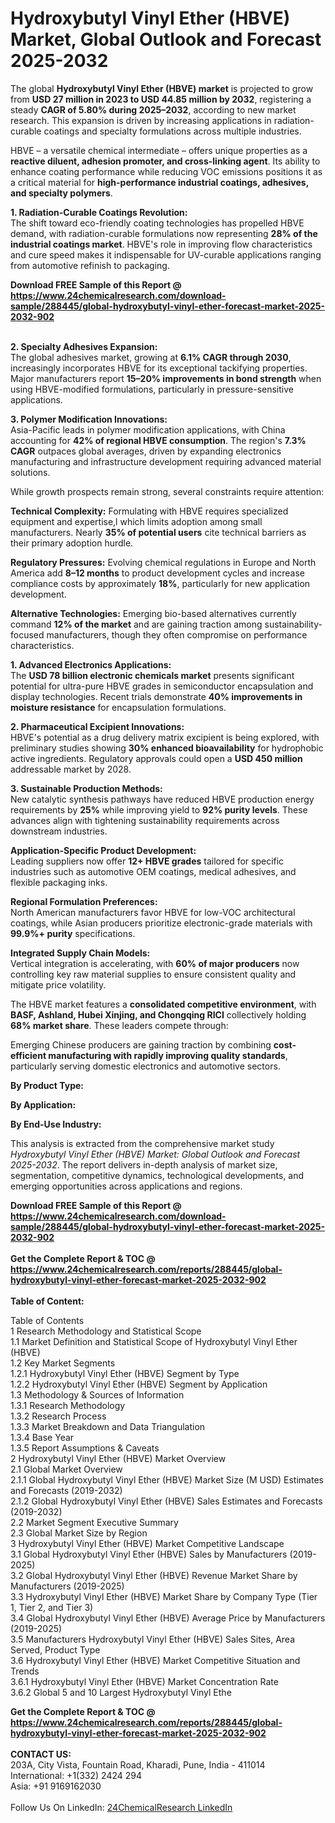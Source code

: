 <h1>Hydroxybutyl Vinyl Ether (HBVE) Market, Global Outlook and Forecast 2025-2032</h1><p>The global <strong>Hydroxybutyl Vinyl Ether (HBVE) market</strong> is projected to grow from <strong>USD 27 million in 2023 to USD 44.85 million by 2032</strong>, registering a steady <strong>CAGR of 5.80% during 2025–2032</strong>, according to new market research. This expansion is driven by increasing applications in radiation-curable coatings and specialty formulations across multiple industries.</p><p>HBVE – a versatile chemical intermediate – offers unique properties as a <strong>reactive diluent, adhesion promoter, and cross-linking agent</strong>. Its ability to enhance coating performance while reducing VOC emissions positions it as a critical material for <strong>high-performance industrial coatings, adhesives, and specialty polymers</strong>.</p><p><strong>1. Radiation-Curable Coatings Revolution:</strong><br>
The shift toward eco-friendly coating technologies has propelled HBVE demand, with radiation-curable formulations now representing <strong>28% of the industrial coatings market</strong>. HBVE's role in improving flow characteristics and cure speed makes it indispensable for UV-curable applications ranging from automotive refinish to packaging.</p><div><b>Download FREE Sample of this Report @ 
            <a href="https://www.24chemicalresearch.com/download-sample/288445/global-hydroxybutyl-vinyl-ether-forecast-market-2025-2032-902">
            https://www.24chemicalresearch.com/download-sample/288445/global-hydroxybutyl-vinyl-ether-forecast-market-2025-2032-902</a></b></div><br><p><strong>2. Specialty Adhesives Expansion:</strong><br>
The global adhesives market, growing at <strong>6.1% CAGR through 2030</strong>, increasingly incorporates HBVE for its exceptional tackifying properties. Major manufacturers report <strong>15–20% improvements in bond strength</strong> when using HBVE-modified formulations, particularly in pressure-sensitive applications.</p><p><strong>3. Polymer Modification Innovations:</strong><br>
Asia-Pacific leads in polymer modification applications, with China accounting for <strong>42% of regional HBVE consumption</strong>. The region's <strong>7.3% CAGR</strong> outpaces global averages, driven by expanding electronics manufacturing and infrastructure development requiring advanced material solutions.</p><p>While growth prospects remain strong, several constraints require attention:</p><p><strong>Technical Complexity:</strong> Formulating with HBVE requires specialized equipment and expertise,l which limits adoption among small manufacturers. Nearly <strong>35% of potential users</strong> cite technical barriers as their primary adoption hurdle.</p><p><strong>Regulatory Pressures:</strong> Evolving chemical regulations in Europe and North America add <strong>8–12 months</strong> to product development cycles and increase compliance costs by approximately <strong>18%</strong>, particularly for new application development.</p><p><strong>Alternative Technologies:</strong> Emerging bio-based alternatives currently command <strong>12% of the market</strong> and are gaining traction among sustainability-focused manufacturers, though they often compromise on performance characteristics.</p><p><strong>1. Advanced Electronics Applications:</strong><br>
The <strong>USD 78 billion electronic chemicals market</strong> presents significant potential for ultra-pure HBVE grades in semiconductor encapsulation and display technologies. Recent trials demonstrate <strong>40% improvements in moisture resistance</strong> for encapsulation formulations.</p><p><strong>2. Pharmaceutical Excipient Innovations:</strong><br>
HBVE's potential as a drug delivery matrix excipient is being explored, with preliminary studies showing <strong>30% enhanced bioavailability</strong> for hydrophobic active ingredients. Regulatory approvals could open a <strong>USD 450 million</strong> addressable market by 2028.</p><p><strong>3. Sustainable Production Methods:</strong><br>
New catalytic synthesis pathways have reduced HBVE production energy requirements by <strong>25%</strong> while improving yield to <strong>92% purity levels</strong>. These advances align with tightening sustainability requirements across downstream industries.</p><p><strong>Application-Specific Product Development:</strong><br>
	Leading suppliers now offer <strong>12+ HBVE grades</strong> tailored for specific industries such as automotive OEM coatings, medical adhesives, and flexible packaging inks.</p><p><strong>Regional Formulation Preferences:</strong><br>
	North American manufacturers favor HBVE for low-VOC architectural coatings, while Asian producers prioritize electronic-grade materials with <strong>99.9%+ purity</strong> specifications.</p><p><strong>Integrated Supply Chain Models:</strong><br>
	Vertical integration is accelerating, with <strong>60% of major producers</strong> now controlling key raw material supplies to ensure consistent quality and mitigate price volatility.</p><p>The HBVE market features a <strong>consolidated competitive environment</strong>, with <strong>BASF, Ashland, Hubei Xinjing, and Chongqing RICI</strong> collectively holding <strong>68% market share</strong>. These leaders compete through:</p><p>Emerging Chinese producers are gaining traction by combining <strong>cost-efficient manufacturing with rapidly improving quality standards</strong>, particularly serving domestic electronics and automotive sectors.</p><p><strong>By Product Type:</strong></p><p><strong>By Application:</strong></p><p><strong>By End-Use Industry:</strong></p><p>This analysis is extracted from the comprehensive market study <em>Hydroxybutyl Vinyl Ether (HBVE) Market: Global Outlook and Forecast 2025-2032</em>. The report delivers in-depth analysis of market size, segmentation, competitive dynamics, technological developments, and emerging opportunities across applications and regions.</p><div><b>Download FREE Sample of this Report @ 
            <a href="https://www.24chemicalresearch.com/download-sample/288445/global-hydroxybutyl-vinyl-ether-forecast-market-2025-2032-902">
            https://www.24chemicalresearch.com/download-sample/288445/global-hydroxybutyl-vinyl-ether-forecast-market-2025-2032-902</a></b></div><br><div><b>Get the Complete Report & TOC @ 
            <a href="https://www.24chemicalresearch.com/reports/288445/global-hydroxybutyl-vinyl-ether-forecast-market-2025-2032-902">
            https://www.24chemicalresearch.com/reports/288445/global-hydroxybutyl-vinyl-ether-forecast-market-2025-2032-902</a></b></div><br>
            <b>Table of Content:</b><p>Table of Contents<br />
1 Research Methodology and Statistical Scope<br />
1.1 Market Definition and Statistical Scope of Hydroxybutyl Vinyl Ether (HBVE)<br />
1.2 Key Market Segments<br />
1.2.1 Hydroxybutyl Vinyl Ether (HBVE) Segment by Type<br />
1.2.2 Hydroxybutyl Vinyl Ether (HBVE) Segment by Application<br />
1.3 Methodology & Sources of Information<br />
1.3.1 Research Methodology<br />
1.3.2 Research Process<br />
1.3.3 Market Breakdown and Data Triangulation<br />
1.3.4 Base Year<br />
1.3.5 Report Assumptions & Caveats<br />
2 Hydroxybutyl Vinyl Ether (HBVE) Market Overview<br />
2.1 Global Market Overview<br />
2.1.1 Global Hydroxybutyl Vinyl Ether (HBVE) Market Size (M USD) Estimates and Forecasts (2019-2032)<br />
2.1.2 Global Hydroxybutyl Vinyl Ether (HBVE) Sales Estimates and Forecasts (2019-2032)<br />
2.2 Market Segment Executive Summary<br />
2.3 Global Market Size by Region<br />
3 Hydroxybutyl Vinyl Ether (HBVE) Market Competitive Landscape<br />
3.1 Global Hydroxybutyl Vinyl Ether (HBVE) Sales by Manufacturers (2019-2025)<br />
3.2 Global Hydroxybutyl Vinyl Ether (HBVE) Revenue Market Share by Manufacturers (2019-2025)<br />
3.3 Hydroxybutyl Vinyl Ether (HBVE) Market Share by Company Type (Tier 1, Tier 2, and Tier 3)<br />
3.4 Global Hydroxybutyl Vinyl Ether (HBVE) Average Price by Manufacturers (2019-2025)<br />
3.5 Manufacturers Hydroxybutyl Vinyl Ether (HBVE) Sales Sites, Area Served, Product Type<br />
3.6 Hydroxybutyl Vinyl Ether (HBVE) Market Competitive Situation and Trends<br />
3.6.1 Hydroxybutyl Vinyl Ether (HBVE) Market Concentration Rate<br />
3.6.2 Global 5 and 10 Largest Hydroxybutyl Vinyl Ethe</p><div><b>Get the Complete Report & TOC @ 
            <a href="https://www.24chemicalresearch.com/reports/288445/global-hydroxybutyl-vinyl-ether-forecast-market-2025-2032-902">
            https://www.24chemicalresearch.com/reports/288445/global-hydroxybutyl-vinyl-ether-forecast-market-2025-2032-902</a></b></div><br><b>CONTACT US:</b><br>
            203A, City Vista, Fountain Road, Kharadi, Pune, India - 411014<br>
            International: +1(332) 2424 294<br>
            Asia: +91 9169162030 <br><br>
            Follow Us On LinkedIn: <a href="https://www.linkedin.com/company/24chemicalresearch/">24ChemicalResearch LinkedIn</a>
